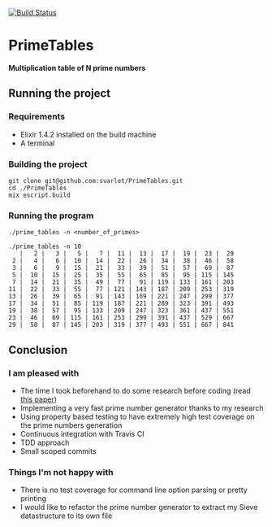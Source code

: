 [![Build Status](https://travis-ci.org/svarlet/PrimeTables.svg?branch=master)](https://travis-ci.org/svarlet/PrimeTables)

# PrimeTables

**Multiplication table of N prime numbers**

## Running the project

### Requirements
- Elixir 1.4.2 installed on the build machine
- A terminal

### Building the project
    git clone git@github.com:svarlet/PrimeTables.git
    cd ./PrimeTables
    mix escript.build

### Running the program
    ./prime_tables -n <number_of_primes>

    ./prime_tables -n 10
       |   2 |   3 |   5 |   7 |  11 |  13 |  17 |  19 |  23 |  29
     2 |   4 |   6 |  10 |  14 |  22 |  26 |  34 |  38 |  46 |  58
     3 |   6 |   9 |  15 |  21 |  33 |  39 |  51 |  57 |  69 |  87
     5 |  10 |  15 |  25 |  35 |  55 |  65 |  85 |  95 | 115 | 145
     7 |  14 |  21 |  35 |  49 |  77 |  91 | 119 | 133 | 161 | 203
    11 |  22 |  33 |  55 |  77 | 121 | 143 | 187 | 209 | 253 | 319
    13 |  26 |  39 |  65 |  91 | 143 | 169 | 221 | 247 | 299 | 377
    17 |  34 |  51 |  85 | 119 | 187 | 221 | 289 | 323 | 391 | 493
    19 |  38 |  57 |  95 | 133 | 209 | 247 | 323 | 361 | 437 | 551
    23 |  46 |  69 | 115 | 161 | 253 | 299 | 391 | 437 | 529 | 667
    29 |  58 |  87 | 145 | 203 | 319 | 377 | 493 | 551 | 667 | 841

## Conclusion

### I am pleased with

- The time I took beforehand to do some research before coding (read [this paper](https://www.cs.hmc.edu/~oneill/papers/Sieve-JFP.pdf))
- Implementing a very fast prime number generator thanks to my research
- Using property based testing to have extremely high test coverage on the prime numbers generation
- Continuous integration with Travis CI
- TDD approach
- Small scoped commits

### Things I'm not happy with

- There is no test coverage for command line option parsing or pretty printing
- I would like to refactor the prime number generator to extract my Sieve datastructure to its own file
